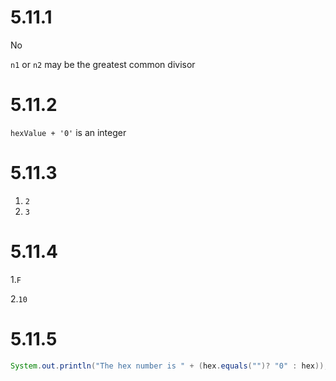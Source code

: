# 5.11.1

No

`n1` or `n2` may be the greatest common divisor

# 5.11.2

`hexValue + '0'` is an integer

# 5.11.3

1. `2`
2. `3`

# 5.11.4

1.`F`

2.`10`

# 5.11.5

```java
System.out.println("The hex number is " + (hex.equals("")? "0" : hex));
```

